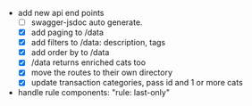 - add new api end points
    - [ ] swagger-jsdoc auto generate.
    - [x] add paging to /data 
    - [x] add filters to /data: description, tags
    - [x] add order by to /data
    - [x] /data returns enriched cats too
    - [x] move the routes to their own directory
    - [x] update transaction categories, pass id and 1 or more cats
- handle rule components: "rule: last-only"
